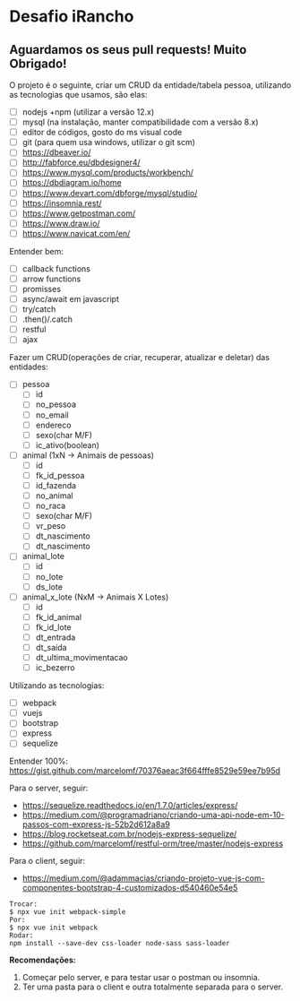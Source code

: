 # Desafio iRancho 
## Aguardamos os seus pull requests! Muito Obrigado!

O projeto é o seguinte, criar um CRUD da entidade/tabela pessoa, utilizando as tecnologias que usamos, são elas:
- [ ] nodejs +npm (utilizar a versão 12.x)
- [ ] mysql (na instalação, manter compatibilidade com a versão 8.x)
- [ ] editor de códigos, gosto do ms visual code
- [ ] git (para quem usa windows, utilizar o git scm)
- [ ] https://dbeaver.io/
- [ ] http://fabforce.eu/dbdesigner4/
- [ ] https://www.mysql.com/products/workbench/
- [ ] https://dbdiagram.io/home
- [ ] https://www.devart.com/dbforge/mysql/studio/
- [ ] https://insomnia.rest/
- [ ] https://www.getpostman.com/
- [ ] https://www.draw.io/
- [ ] https://www.navicat.com/en/

Entender bem: 
- [ ] callback functions
- [ ] arrow functions
- [ ] promisses
- [ ] async/await em javascript
- [ ] try/catch
- [ ] .then()/.catch
- [ ] restful
- [ ] ajax

Fazer um CRUD(operações de criar, recuperar, atualizar e deletar) das entidades: 
- [ ] pessoa
  - [ ] id
  - [ ] no_pessoa
  - [ ] no_email
  - [ ] endereco
  - [ ] sexo(char M/F)
  - [ ] ic_ativo(boolean)
- [ ] animal (1xN -> Animais de pessoas)
  - [ ] id
  - [ ] fk_id_pessoa
  - [ ] id_fazenda
  - [ ] no_animal
  - [ ] no_raca
  - [ ] sexo(char M/F)
  - [ ] vr_peso
  - [ ] dt_nascimento
  - [ ] dt_nascimento
- [ ] animal_lote
  - [ ] id
  - [ ] no_lote
  - [ ] ds_lote
- [ ] animal_x_lote (NxM -> Animais X Lotes)
  - [ ] id
  - [ ] fk_id_animal
  - [ ] fk_id_lote
  - [ ] dt_entrada
  - [ ] dt_saida
  - [ ] dt_ultima_movimentacao
  - [ ] ic_bezerro

Utilizando as tecnologias:
- [ ] webpack
- [ ] vuejs
- [ ] bootstrap
- [ ] express
- [ ] sequelize

Entender 100%: https://gist.github.com/marcelomf/70376aeac3f664fffe8529e59ee7b95d

Para o server, seguir:
* https://sequelize.readthedocs.io/en/1.7.0/articles/express/
* https://medium.com/@programadriano/criando-uma-api-node-em-10-passos-com-express-js-52b2d612a8a9
* https://blog.rocketseat.com.br/nodejs-express-sequelize/
* https://github.com/marcelomf/restful-orm/tree/master/nodejs-express

Para o client, seguir:
* https://medium.com/@adammacias/criando-projeto-vue-js-com-componentes-bootstrap-4-customizados-d540460e54e5
```
Trocar:
$ npx vue init webpack-simple
Por:
$ npx vue init webpack
Rodar:
npm install --save-dev css-loader node-sass sass-loader
```
**Recomendações:**
1. Começar pelo server, e para testar usar o postman ou insomnia.
2. Ter uma pasta para o client e outra totalmente separada para o server.
